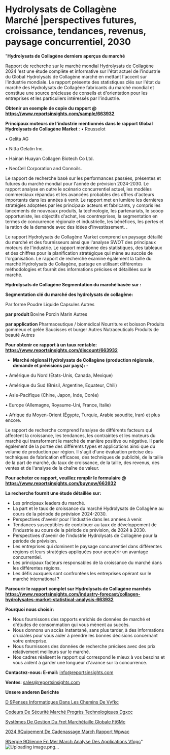 # Hydrolysats de Collagène Marché |perspectives futures, croissance, tendances, revenus, paysage concurrentiel, 2030

"<strong>Hydrolysats de Collagène derniers aperçus du marché</strong>

Rapport de recherche sur le marché mondial Hydrolysats de Collagène 2024 'est une étude complète et informative sur l'état actuel de l'industrie du Global Hydrolysats de Collagène marché en mettant l'accent sur l'industrie mondiale. Le rapport présente des statistiques clés sur l'état du marché des Hydrolysats de Collagène fabricants du marché mondial et constitue une source précieuse de conseils et d'orientation pour les entreprises et les particuliers intéressés par l'industrie.

<strong>Obtenir un exemple de copie du rapport @ <a href=https://www.reportsinsights.com/sample/663932>https://www.reportsinsights.com/sample/663932</a></strong>

<strong>Principaux moteurs de l'industrie mentionnés dans le rapport Global Hydrolysats de Collagène Market</strong> :
• Rousselot

• Gelita AG

• Nitta Gelatin Inc.

• Hainan Huayan Collagen Biotech Co Ltd.

• NeoCell Corporation and Connoils.

Le rapport de recherche basé sur les performances passées, présentes et futures du marché mondial pour l'année de prévision 2024-2030. Le rapport analyse en outre le scénario concurrentiel actuel, les modèles commerciaux répandus et les avancées probables des offres d'acteurs importants dans les années à venir. Le rapport met en lumière les dernières stratégies adoptées par les principaux acteurs et fabricants, y compris les lancements de nouveaux produits, la technologie, les partenariats, le scoop opportuniste, les objectifs d'achat, les coentreprises, la segmentation en termes de concurrence régionale et industrielle, les bénéfices, les pertes et la ration de la demande avec des idées d'investissement. .

Le rapport Hydrolysats de Collagène Market comprend un paysage détaillé du marché et des fournisseurs ainsi que l'analyse SWOT des principaux moteurs de l'industrie. Le rapport mentionne des statistiques, des tableaux et des chiffres pour la planification stratégique qui mène au succès de l'organisation. Le rapport de recherche examine également la taille du marché Hydrolysats de Collagène, partage en utilisant différentes méthodologies et fournit des informations précises et détaillées sur le marché.

<strong>Hydrolysats de Collagène Segmentation du marché basée sur :</strong>

<strong> Segmentation clé du marché des hydrolysats de collagène: </strong>

Par forme
Poudre
Liquide
Capsules
Autres

<strong> par produit </strong>
Bovine
Porcin
Marin
Autres

<strong> par application </strong>
Pharmaceutique / biomédical
Nourriture et boisson
Produits gommeux et gelée
Saucisses et burger
Autres
Nutraceuticals
Produits de beauté
Autres

<strong>Pour obtenir ce rapport à un taux rentable: <a href=https://www.reportsinsights.com/discount/663932>https://www.reportsinsights.com/discount/663932</a></strong>
<ul>
  <li><strong>Marché régional Hydrolysats de Collagène (production régionale, demande et prévisions par pays): -</strong></li>
</ul>
• Amérique du Nord (États-Unis, Canada, Mexique)

• Amérique du Sud (Brésil, Argentine, Equateur, Chili)

• Asie-Pacifique (Chine, Japon, Inde, Corée)

• Europe (Allemagne, Royaume-Uni, France, Italie)

• Afrique du Moyen-Orient (Égypte, Turquie, Arabie saoudite, Iran) et plus encore.

Le rapport de recherche comprend l’analyse de différents facteurs qui affectent la croissance, les tendances, les contraintes et les moteurs du marché qui transforment le marché de manière positive ou négative. Il parle également de la portée des différents types et applications ainsi que du volume de production par région. Il s'agit d'une évaluation précise des techniques de fabrication efficaces, des techniques de publicité, de la taille de la part de marché, du taux de croissance, de la taille, des revenus, des ventes et de l'analyse de la chaîne de valeur.

<strong>Pour acheter ce rapport, veuillez remplir le formulaire @   <a href=https://www.reportsinsights.com/buynow/663932>https://www.reportsinsights.com/buynow/663932</a></strong>

<strong>La recherche fournit une étude détaillée sur:</strong>
<ul>
  <li>Les principaux leaders du marché.</li>
  <li>La part et le taux de croissance du marché Hydrolysats de Collagène au cours de la période de prévision 2024-2030.</li>
  <li>Perspectives d'avenir pour l'industrie dans les années à venir.</li>
  <li>Tendances susceptibles de contribuer au taux de développement de l'industrie au cours de la période de prévision, de 2024 à 2030.</li>
  <li>Perspectives d'avenir de l'industrie Hydrolysats de Collagène pour la période de prévision.</li>
  <li>Les entreprises qui dominent le paysage concurrentiel dans différentes régions et leurs stratégies appliquées pour acquérir un avantage concurrentiel.</li>
  <li>Les principaux facteurs responsables de la croissance du marché dans les différentes régions.</li>
  <li>Les défis auxquels sont confrontées les entreprises opérant sur le marché international ?</li>
</ul>

<strong>Parcourir le rapport complet sur Hydrolysats de Collagène marchés <a href=https://www.reportsinsights.com/industry-forecast/collagen-hydrolysates-market-statistical-analysis-663932>https://www.reportsinsights.com/industry-forecast/collagen-hydrolysates-market-statistical-analysis-663932</a></strong>

<strong>Pourquoi nous choisir:</strong>
<ul>
  <li>Nous fournissons des rapports enrichis de données de marché et d'études de consommation qui vous mènent au succès.</li>
  <li>Nous donnons un accès instantané, sans plus tarder, à des informations cruciales pour vous aider à prendre les bonnes décisions concernant votre entreprise.</li>
  <li>Nous fournissons des données de recherche précises avec des prix relativement meilleurs sur le marché.</li>
  <li>Nos cadres réalisent le rapport qui correspond le mieux à vos besoins et vous aident à garder une longueur d'avance sur la concurrence.</li>
</ul>
<strong>Contactez-nous:
</strong><strong>E-mail:</strong> <a href=mailto:info@reportsinsights.com>info@reportsinsights.com</a>

<strong>Ventes</strong>: <a href=mailto:sales@reportsinsights.com>sales@reportsinsights.com</a>

<strong>Unsere anderen Berichte</strong>

<a href=https://www.linkedin.com/pulse/d%C3%A9penses-informatiques-dans-les-chemins-de-vyfkc/>D 9Penses Informatiques Dans Les Chemins De Vyfkc</a>

<a href=https://www.linkedin.com/pulse/codeurs-de-sécurité-marché-progrès-technologiques-dgxcc/>Codeurs De Sécurité Marché Progrès Technologiques Dgxcc</a>

<a href=https://www.linkedin.com/pulse/systèmes-de-gestion-du-fret-marchétaille-globale-ft6mc/>Systèmes De Gestion Du Fret Marchétaille Globale Ft6Mc</a>

<a href=https://www.linkedin.com/pulse/2024-%C3%A9quipement-de-cadenassage-march%C3%A9-rapport-wpwac/>2024  9Quipement De Cadenassage March Rapport Wpwac</a>

<a href=https://www.linkedin.com/pulse/%C3%A9nergie-%C3%A9olienne-en-mer-march%C3%A9-analyse-des-applications-vfqgc/> 9Nergie  9Olienne En Mer March Analyse Des Applications Vfqgc</a>"
![Uploading image.png…]()

